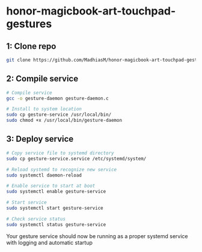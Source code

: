 # honor-magicbook-art-touchpad-gestures

## 1: Clone repo
```bash
git clone https://github.com/MadhiasM/honor-magicbook-art-touchpad-gestures
```

## 2: Compile service

```bash
# Compile service
gcc -o gesture-daemon gesture-daemon.c

# Install to system location
sudo cp gesture-service /usr/local/bin/
sudo chmod +x /usr/local/bin/gesture-daemon
```

## 3: Deploy service

```bash
# Copy service file to systemd directory
sudo cp gesture-service.service /etc/systemd/system/

# Reload systemd to recognize new service
sudo systemctl daemon-reload

# Enable service to start at boot
sudo systemctl enable gesture-service

# Start service
sudo systemctl start gesture-service

# Check service status
sudo systemctl status gesture-service
```

Your gesture service should now be running as a proper systemd service with logging and automatic startup
